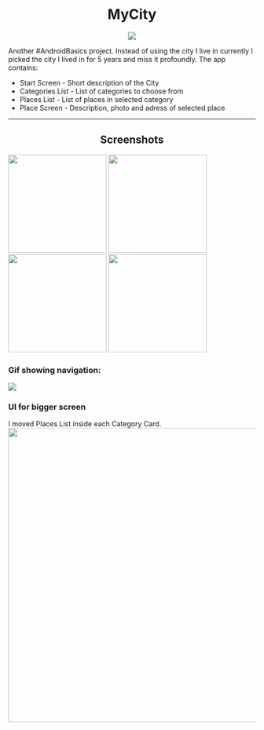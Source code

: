 <h1 align="center">
MyCity
</h1>
<p align="center">
  <a href="https://www.android.com"><img src="https://forthebadge.com/images/badges/built-for-android.svg"></a> 
</p>
  
Another #AndroidBasics project. Instead of using the city I live in currently I picked the city I lived in for 5 years and miss it profoundly. 
The app contains:
- Start Screen - Short description of the City
- Categories List - List of categories to choose from
- Places List - List of places in selected category
- Place Screen - Description, photo and adress of selected place
  
------
<h2 align="center"> Screenshots </h2>

<p float="left">
  <img src="https://github.com/skeleton-crew/MyCity/assets/66324640/50f25cea-43fd-4609-bcb4-d6587d9939fa" width="200"> 
  <img src="https://github.com/skeleton-crew/MyCity/assets/66324640/b8c57f00-d44a-4bce-8b02-6d9785555e20" width="200">
  <img src="https://github.com/skeleton-crew/MyCity/assets/66324640/1c800f13-edd7-49f0-bd8a-0ee24e438252" width="200">
  <img src="https://github.com/skeleton-crew/MyCity/assets/66324640/95477039-3272-42a5-a1fa-2ea624ed35e2" width="200"> 
</p>
  
### Gif showing navigation:

![](mycity.gif)

### UI for bigger screen
I moved Places List inside each Category Card. 
<img src="https://github.com/skeleton-crew/MyCity/assets/66324640/75c22e95-8b22-41d4-9611-e4461de4b115" width="600">


